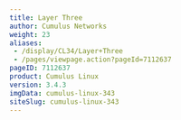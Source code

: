 ```yaml
---
title: Layer Three
author: Cumulus Networks
weight: 23
aliases:
 - /display/CL34/Layer+Three
 - /pages/viewpage.action?pageId=7112637
pageID: 7112637
product: Cumulus Linux
version: 3.4.3
imgData: cumulus-linux-343
siteSlug: cumulus-linux-343
---
```

<article id="html-search-results" class="ht-content" style="display: none;">

</article>

<footer id="ht-footer">

</footer>
